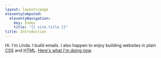 ```yaml
---
layout: layouts/page
eleventyComputed:
  eleventyNavigation:
    key: Index
    title: "{{ site.title }}"
title: Introduction
---
```

Hi. I'm Linda. I build emails. I also happen to enjoy building websites in plain <abbr title="Cascading Style Sheets">CSS</abbr> and <abbr title="HyperText Markup Language">HTML</abbr>. [Here's what I'm doing now](/now/).